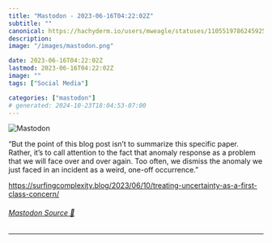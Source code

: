 ```yaml
---
title: "Mastodon - 2023-06-16T04:22:02Z"
subtitle: ""
canonical: https://hachyderm.io/users/mweagle/statuses/110551978624592595
description:
image: "/images/mastodon.png"

date: 2023-06-16T04:22:02Z
lastmod: 2023-06-16T04:22:02Z
image: ""
tags: ["Social Media"]

categories: ["mastodon"]
# generated: 2024-10-23T18:04:53-07:00
---
```

![Mastodon](/images/mastodon.png)

<p>“But the point of this blog post isn’t to summarize this specific paper. Rather, it’s to call attention to the fact that anomaly response as a problem that we will face over and over again. Too often, we dismiss the anomaly we just faced in an incident as a weird, one-off occurrence.”</p><p><a href="https://surfingcomplexity.blog/2023/06/10/treating-uncertainty-as-a-first-class-concern/" target="_blank" rel="nofollow noopener noreferrer" translate="no"><span class="invisible">https://</span><span class="ellipsis">surfingcomplexity.blog/2023/06</span><span class="invisible">/10/treating-uncertainty-as-a-first-class-concern/</span></a></p>


###### [Mastodon Source 🐘](https://hachyderm.io/@mweagle/110551978624592595)

___

